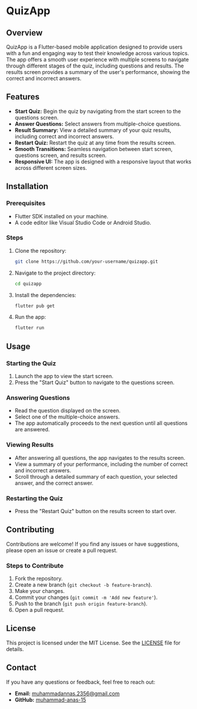# QuizApp

## Overview
QuizApp is a Flutter-based mobile application designed to provide users with a fun and engaging way to test their knowledge across various topics. The app offers a smooth user experience with multiple screens to navigate through different stages of the quiz, including questions and results. The results screen provides a summary of the user's performance, showing the correct and incorrect answers.

## Features
- **Start Quiz:** Begin the quiz by navigating from the start screen to the questions screen.
- **Answer Questions:** Select answers from multiple-choice questions.
- **Result Summary:** View a detailed summary of your quiz results, including correct and incorrect answers.
- **Restart Quiz:** Restart the quiz at any time from the results screen.
- **Smooth Transitions:** Seamless navigation between start screen, questions screen, and results screen.
- **Responsive UI:** The app is designed with a responsive layout that works across different screen sizes.

## Installation

### Prerequisites
- Flutter SDK installed on your machine.
- A code editor like Visual Studio Code or Android Studio.

### Steps
1. Clone the repository:
    ```sh
    git clone https://github.com/your-username/quizapp.git
    ```
2. Navigate to the project directory:
    ```sh
    cd quizapp
    ```
3. Install the dependencies:
    ```sh
    flutter pub get
    ```
4. Run the app:
    ```sh
    flutter run
    ```

## Usage

### Starting the Quiz
1. Launch the app to view the start screen.
2. Press the "Start Quiz" button to navigate to the questions screen.

### Answering Questions
- Read the question displayed on the screen.
- Select one of the multiple-choice answers.
- The app automatically proceeds to the next question until all questions are answered.

### Viewing Results
- After answering all questions, the app navigates to the results screen.
- View a summary of your performance, including the number of correct and incorrect answers.
- Scroll through a detailed summary of each question, your selected answer, and the correct answer.

### Restarting the Quiz
- Press the "Restart Quiz" button on the results screen to start over.

## Contributing
Contributions are welcome! If you find any issues or have suggestions, please open an issue or create a pull request.

### Steps to Contribute
1. Fork the repository.
2. Create a new branch (`git checkout -b feature-branch`).
3. Make your changes.
4. Commit your changes (`git commit -m 'Add new feature'`).
5. Push to the branch (`git push origin feature-branch`).
6. Open a pull request.

## License
This project is licensed under the MIT License. See the [LICENSE](LICENSE) file for details.

## Contact
If you have any questions or feedback, feel free to reach out:

- **Email:** muhammadannas.2356@gmail.com
- **GitHub:** [muhammad-anas-15](https://github.com/muhammad-anas-15)
